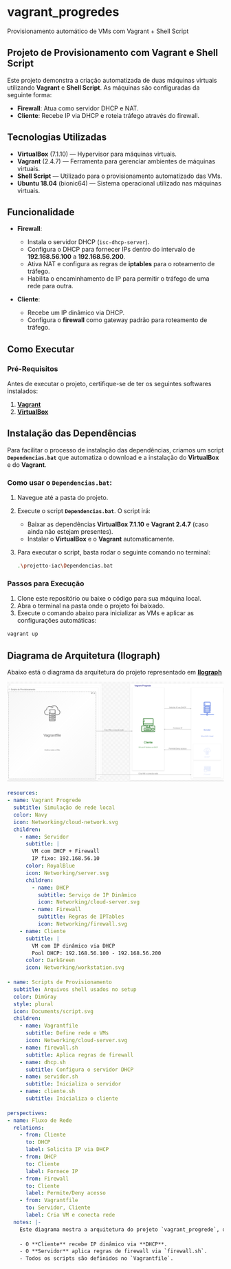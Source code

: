 # vagrant_progredes
Provisionamento automático de VMs com Vagrant + Shell Script
## Projeto de Provisionamento com Vagrant e Shell Script

Este projeto demonstra a criação automatizada de duas máquinas virtuais utilizando **Vagrant** e **Shell Script**. As máquinas são configuradas da seguinte forma:

- **Firewall**: Atua como servidor DHCP e NAT.
- **Cliente**: Recebe IP via DHCP e roteia tráfego através do firewall.

## Tecnologias Utilizadas

- **VirtualBox** (7.1.10) — Hypervisor para máquinas virtuais.
- **Vagrant** (2.4.7) — Ferramenta para gerenciar ambientes de máquinas virtuais.
- **Shell Script** — Utilizado para o provisionamento automatizado das VMs.
- **Ubuntu 18.04** (bionic64) — Sistema operacional utilizado nas máquinas virtuais.

## Funcionalidade

- **Firewall**:
  - Instala o servidor DHCP (`isc-dhcp-server`).
  - Configura o DHCP para fornecer IPs dentro do intervalo de **192.168.56.100** a **192.168.56.200**.
  - Ativa NAT e configura as regras de **iptables** para o roteamento de tráfego.
  - Habilita o encaminhamento de IP para permitir o tráfego de uma rede para outra.

- **Cliente**:
  - Recebe um IP dinâmico via DHCP.
  - Configura o **firewall** como gateway padrão para roteamento de tráfego.

## Como Executar

### Pré-Requisitos

Antes de executar o projeto, certifique-se de ter os seguintes softwares instalados:

1. **[Vagrant](https://www.vagrantup.com/)**
2. **[VirtualBox](https://www.virtualbox.org/)**

## Instalação das Dependências

Para facilitar o processo de instalação das dependências, criamos um script **`Dependencias.bat`** que automatiza o download e a instalação do **VirtualBox** e do **Vagrant**.

### Como usar o `Dependencias.bat`:

1. Navegue até a pasta do projeto.

2. Execute o script **`Dependencias.bat`**. O script irá:
   - Baixar as dependências **VirtualBox 7.1.10** e **Vagrant 2.4.7** (caso ainda não estejam presentes).
   - Instalar o **VirtualBox** e o **Vagrant** automaticamente.

3. Para executar o script, basta rodar o seguinte comando no terminal:

   ```bash
   .\projetto-iac\Dependencias.bat

### Passos para Execução

1. Clone este repositório ou baixe o código para sua máquina local.
2. Abra o terminal na pasta onde o projeto foi baixado.
3. Execute o comando abaixo para inicializar as VMs e aplicar as configurações automáticas:

```bash
vagrant up
```


## Diagrama de Arquitetura (Ilograph)

Abaixo está o diagrama da arquitetura do projeto representado em **[Ilograph](https://app.ilograph.com/)**

![Diagrama Ilograph](https://raw.githubusercontent.com/TheXerife/vagrant_progrede/main/Ilograph.png)

```yaml
resources:
- name: Vagrant Progrede
  subtitle: Simulação de rede local
  color: Navy
  icon: Networking/cloud-network.svg
  children:
    - name: Servidor
      subtitle: |
        VM com DHCP + Firewall  
        IP fixo: 192.168.56.10
      color: RoyalBlue
      icon: Networking/server.svg
      children:
        - name: DHCP
          subtitle: Serviço de IP Dinâmico
          icon: Networking/cloud-server.svg
        - name: Firewall
          subtitle: Regras de IPTables
          icon: Networking/firewall.svg
    - name: Cliente
      subtitle: |
        VM com IP dinâmico via DHCP  
        Pool DHCP: 192.168.56.100 - 192.168.56.200
      color: DarkGreen
      icon: Networking/workstation.svg

- name: Scripts de Provisionamento
  subtitle: Arquivos shell usados no setup
  color: DimGray
  style: plural
  icon: Documents/script.svg
  children:
    - name: Vagrantfile
      subtitle: Define rede e VMs
      icon: Networking/cloud-server.svg
    - name: firewall.sh
      subtitle: Aplica regras de firewall
    - name: dhcp.sh
      subtitle: Configura o servidor DHCP
    - name: servidor.sh
      subtitle: Inicializa o servidor
    - name: cliente.sh
      subtitle: Inicializa o cliente

perspectives:
- name: Fluxo de Rede
  relations:
    - from: Cliente
      to: DHCP
      label: Solicita IP via DHCP
    - from: DHCP
      to: Cliente
      label: Fornece IP
    - from: Firewall
      to: Cliente
      label: Permite/Deny acesso
    - from: Vagrantfile
      to: Servidor, Cliente
      label: Cria VM e conecta rede
  notes: |-
    Este diagrama mostra a arquitetura do projeto `vagrant_progrede`, que simula uma rede local com duas VMs usando Vagrant.

    - O **Cliente** recebe IP dinâmico via **DHCP**.
    - O **Servidor** aplica regras de firewall via `firewall.sh`.
    - Todos os scripts são definidos no `Vagrantfile`.

```

